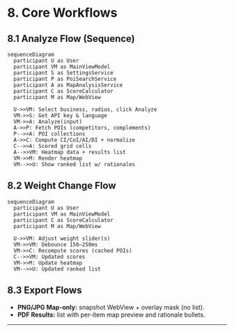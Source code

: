 # 8. Core Workflows

## 8.1 Analyze Flow (Sequence)
```mermaid
sequenceDiagram
  participant U as User
  participant VM as MainViewModel
  participant S as SettingsService
  participant P as PoiSearchService
  participant A as MapAnalysisService
  participant C as ScoreCalculator
  participant M as Map/WebView

  U->>VM: Select business, radius, click Analyze
  VM->>S: Get API key & language
  VM->>A: Analyze(input)
  A->>P: Fetch POIs (competitors, complements)
  P-->>A: POI collections
  A->>C: Compute CI/CoI/AI/DI + normalize
  C-->>A: Scored grid cells
  A-->>VM: Heatmap data + results list
  VM->>M: Render heatmap
  VM-->>U: Show ranked list w/ rationales
```

## 8.2 Weight Change Flow
```mermaid
sequenceDiagram
  participant U as User
  participant VM as MainViewModel
  participant C as ScoreCalculator
  participant M as Map/WebView

  U->>VM: Adjust weight slider(s)
  VM->>VM: Debounce 150–250ms
  VM->>C: Recompute scores (cached POIs)
  C-->>VM: Updated scores
  VM->>M: Update heatmap
  VM-->>U: Updated ranked list
```

## 8.3 Export Flows
- **PNG/JPG Map-only:** snapshot WebView + overlay mask (no list).  
- **PDF Results:** list with per-item map preview and rationale bullets.

---
